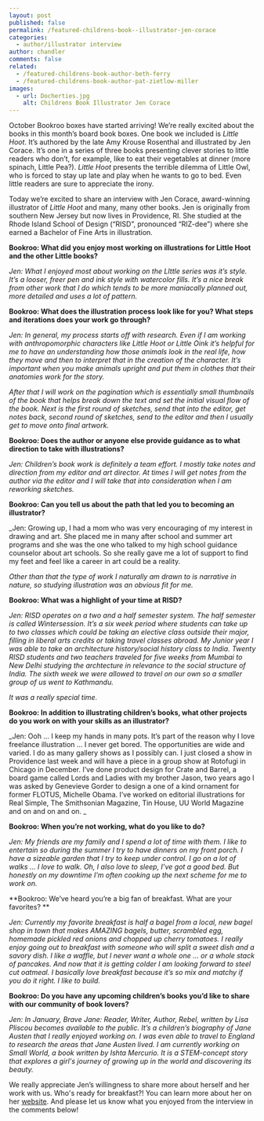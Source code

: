 ```yaml
---
layout: post
published: false
permalink: /featured-childrens-book--illustrator-jen-corace
categories:
  - author/illustrator interview
author: chandler
comments: false
related:
  - /featured-childrens-book-author-beth-ferry
  - /featured-childrens-book-author-pat-zietlow-miller
images:
  - url: Docherties.jpg
    alt: Childrens Book Illustrator Jen Corace
---
```

October Bookroo boxes have started arriving! We’re really excited about the books in this month’s board book boxes. One book we included is _Little Hoot_. It’s authored by the late Amy Krouse Rosenthal and illustrated by Jen Corace. It’s one in a series of three books presenting clever stories to little readers who don’t, for example, like to eat their vegetables at dinner (more spinach, Little Pea?). _Little Hoot_ presents the terrible dilemma of Little Owl, who is forced to stay up late and play when he wants to go to bed. Even little readers are sure to appreciate the irony.

Today we’re excited to share an interview with Jen Corace, award-winning illustrator of _Little Hoot_ and many, many other books. Jen is originally from southern New Jersey but now lives in Providence, RI. She studied at the Rhode Island School of Design (“RISD”, pronounced “RIZ-dee”) where she earned a Bachelor of Fine Arts in illustration.

**Bookroo: What did you enjoy most working on illustrations for Little Hoot and the other Little books?**

_Jen:  What I enjoyed most about working on the LIttle series was it’s style.  It’s a looser, freer pen and ink style with watercolor fills.  It’s a nice break from other work that I do which tends to be more maniacally planned out, more detailed and uses a lot of pattern._

**Bookroo: What does the illustration process look like for you? What steps and iterations does your work go through?**  

_Jen: In general, my process starts off with research.  Even if I am working with anthropomorphic characters like Little Hoot or Little Oink it’s helpful for me to have an understanding how those animals look in the real life, how they move and then to interpret that in the creation of the character.  It’s important when you make animals upright and put them in clothes that their anatomies work for the story._  

_After that I will work on the pagination which is essentially small thumbnails of the book that helps break down the text and set the initial visual flow of the book.  Next is the first round of sketches, send that into the editor, get notes back, second round of sketches, send to the editor and then I usually get to move onto final artwork._

**Bookroo: Does the author or anyone else provide guidance as to what direction to take with illustrations?**

_Jen: Children’s book work is definitely a team effort.  I mostly take notes and direction from my editor and art director.  At times I will get notes from the author via the editor and I will take that into consideration when I am reworking sketches._

**Bookroo: Can you tell us about the path that led you to becoming an illustrator?**

_Jen: Growing up, I had a mom who was very encouraging of my interest in drawing and art.  She placed me in many after school and summer art programs and she was the one who talked to my high school guidance counselor about art schools.  So she really gave me a lot of support to find my feet and feel like a career in art could be a reality.  

_Other than that the type of work I naturally am drawn to is narrative in nature, so studying illustration was an obvious fit for me._

**Bookroo: What was a highlight of your time at RISD?**

_Jen: RISD operates on a two and a half semester system.  The half semester is called Wintersession.  It’s a six week period where students can take up to two classes which could be taking an elective class outside their major, filling in liberal arts credits or taking travel classes abroad.  My Junior year I was able to take an architecture history/social history class to India.  Twenty RISD students and two teachers traveled for five weeks from Mumbai to New Delhi studying the archtecture in relevance to the social structure of India.  The sixth week we were allowed to travel on our own so a smaller group of us went to Kathmandu._

_It was a really special time._


**Bookroo: In addition to illustrating children’s books, what other projects do you work on with your skills as an illustrator?**

_Jen: Ooh … I keep my hands in many pots.  It’s part of the reason why I love freelance illustration … I never get bored.  The opportunities are wide and varied.  I do as many gallery shows as I possibly can.  I just closed a show in Providence last week and will have a piece in a group show at Rotofugi in Chicago in December.  I’ve done product design for Crate and Barrel, a board game called Lords and Ladies with my brother Jason, two years ago I was asked by Genevieve Gorder  to design a one of a kind ornament for former FLOTUS, Michelle Obama.  I’ve worked on editorial illustrations for Real Simple, The Smithsonian Magazine, Tin House, UU World Magazine and on and on and on. _ 

**Bookroo: When you’re not working, what do you like to do?**

_Jen: My friends are my family and I spend a lot of time with them.  I like to entertain so during the summer I try to have dinners on my front porch.  I have a sizeable garden that I try to keep under control.  I go on a lot of walks … I love to walk.  Oh, I also love to sleep, I’ve got a good bed.  But honestly on my downtime I’m often cooking up the next scheme for me to work on._

**Bookroo: We’ve heard you’re a big fan of breakfast. What are your favorites? **

_Jen: Currently my favorite breakfast is half a bagel from a local, new bagel shop in town that makes AMAZING bagels, butter, scrambled egg, homemade pickled red onions and chopped up cherry tomatoes.  I really enjoy going out to breakfast with someone who will split a sweet dish and a savory dish.  I like a waffle, but I never want a whole one … or a whole stack of pancakes.  And now that it is getting colder I am looking forward to steel cut oatmeal.  I basically love breakfast because it’s so mix and matchy if you do it right.  I like to build._

**Bookroo: Do you have any upcoming children’s books you’d like to share with our community of book lovers?**

_Jen: In January, Brave Jane: Reader, Writer, Author, Rebel, written by Lisa Pliscou becomes available to the public.  It’s a children’s biography of Jane Austen that I really enjoyed working on.  I was even able to travel to England to research the areas that Jane Austen lived.  I am currently working on Small World, a book written by Ishta Mercurio.  It is a STEM-concept story that explores a girl's journey of growing up in the world and discovering its beauty._
 
We really appreciate Jen’s willingness to share more about herself and her work with us. Who's ready for breakfast?! You can learn more about her on her [website](http://jencorace.com/?page_id=64). And please let us know what you enjoyed from the interview in the comments below!
